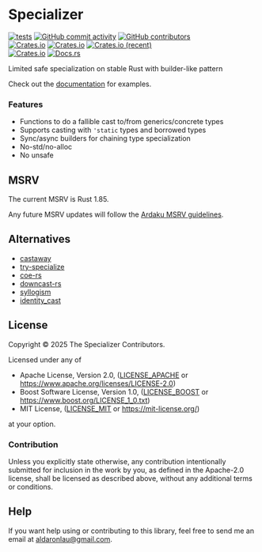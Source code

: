 # Specializer

[![tests](https://github.com/AldaronLau/specializer/actions/workflows/ci.yml/badge.svg)](https://github.com/AldaronLau/specializer/actions/workflows/ci.yml)
[![GitHub commit activity](https://img.shields.io/github/commit-activity/y/AldaronLau/specializer)](https://github.com/AldaronLau/specializer)
[![GitHub contributors](https://img.shields.io/github/contributors/AldaronLau/specializer)](https://github.com/AldaronLau/specializer/graphs/contributors)  
[![Crates.io](https://img.shields.io/crates/v/specializer)](https://crates.io/crates/specializer)
[![Crates.io](https://img.shields.io/crates/d/specializer)](https://crates.io/crates/specializer)
[![Crates.io (recent)](https://img.shields.io/crates/dr/specializer)](https://crates.io/crates/specializer)  
[![Crates.io](https://img.shields.io/crates/l/specializer)](https://github.com/search?q=repo%3AAldaronLau%2Fspecializer+path%3A**%2FLICENSE*&type=code)
[![Docs.rs](https://docs.rs/specializer/badge.svg)](https://docs.rs/specializer/)
 
Limited safe specialization on stable Rust with builder-like pattern 

Check out the [documentation] for examples.

### Features

 - Functions to do a fallible cast to/from generics/concrete types
 - Supports casting with `'static` types and borrowed types
 - Sync/async builders for chaining type specialization
 - No-std/no-alloc
 - No unsafe

## MSRV

The current MSRV is Rust 1.85.

Any future MSRV updates will follow the [Ardaku MSRV guidelines].

## Alternatives

 - [castaway](https://crates.io/crates/castaway)
 - [try-specialize](https://crates.io/crates/try-specialize)
 - [coe-rs](https://crates.io/crates/coe-rs)
 - [downcast-rs](https://crates.io/crates/downcast-rs)
 - [syllogism](https://crates.io/crates/syllogism)
 - [identity\_cast](https://crates.io/crates/identity_cast)

## License

Copyright © 2025 The Specializer Contributors.

Licensed under any of
 - Apache License, Version 2.0, ([LICENSE\_APACHE] or
   <https://www.apache.org/licenses/LICENSE-2.0>)
 - Boost Software License, Version 1.0, ([LICENSE\_BOOST] or
   <https://www.boost.org/LICENSE_1_0.txt>)
 - MIT License, ([LICENSE\_MIT] or <https://mit-license.org/>)

at your option.

### Contribution

Unless you explicitly state otherwise, any contribution intentionally submitted
for inclusion in the work by you, as defined in the Apache-2.0 license, shall be
licensed as described above, without any additional terms or conditions.

## Help

If you want help using or contributing to this library, feel free to send me an
email at <aldaronlau@gmail.com>.

[Ardaku MSRV guidelines]: https://github.com/ardaku/.github/blob/v1/profile/MSRV.md
[LICENSE\_APACHE]: https://github.com/AldaronLau/specializer/blob/v1/LICENSE_APACHE
[LICENSE\_BOOST]: https://github.com/AldaronLau/specializer/blob/v1/LICENSE_BOOST
[LICENSE\_MIT]: https://github.com/AldaronLau/specializer/blob/v1/LICENSE_MIT
[documentation]: https://docs.rs/specializer
